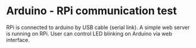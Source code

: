 # Arduino - RPi communication test

RPi is connected to arduino by USB cable (serial link). A simple web server is running on RPi. User can control LED blinking on Arduino via web interface.
